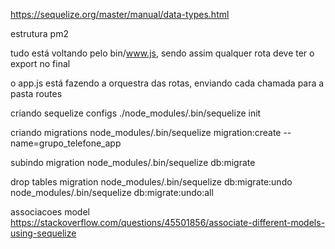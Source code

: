 https://sequelize.org/master/manual/data-types.html

estrutura pm2

tudo está voltando pelo bin/www.js, sendo assim qualquer rota deve ter o export no final

o app.js está fazendo a orquestra das rotas, enviando cada chamada para a pasta routes


criando sequelize configs
./node_modules/.bin/sequelize init 


criando migrations
node_modules/.bin/sequelize migration:create --name=grupo_telefone_app

subindo migration
node_modules/.bin/sequelize db:migrate

drop tables migration
node_modules/.bin/sequelize db:migrate:undo
node_modules/.bin/sequelize db:migrate:undo:all

associacoes model
https://stackoverflow.com/questions/45501856/associate-different-models-using-sequelize